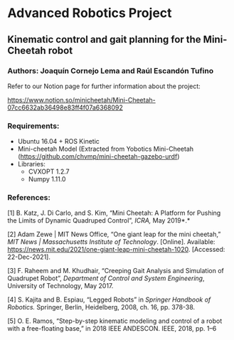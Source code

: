 # Advanced Robotics Project
## Kinematic control and gait planning for the Mini-Cheetah robot

### Authors: Joaquín Cornejo Lema and Raúl Escandón Tufino

Refer to our Notion page for further information about the project: 

https://www.notion.so/minicheetah/Mini-Cheetah-07cc6632ab36498e83ff4f07a6368092

### Requirements:
* Ubuntu 16.04 + ROS Kinetic 
* Mini-cheetah Model (Extracted from Yobotics Mini-Cheetah (https://github.com/chvmp/mini-cheetah-gazebo-urdf)
* Libraries:
    - CVXOPT 1.2.7 
    - Numpy 1.11.0

### References: 

[1] B. Katz, J. Di Carlo, and S. Kim, “Mini Cheetah: A Platform for Pushing the Limits of Dynamic Quadruped Control”, *ICRA,* May 2019*.* 

[2] Adam Zewe | MIT News Office, “One giant leap for the mini cheetah,” *MIT News | Massachusetts Institute of Technology*. [Online]. Available: https://news.mit.edu/2021/one-giant-leap-mini-cheetah-1020. [Accessed: 22-Dec-2021].

[3] F. Raheem and M. Khudhair, “Creeping Gait Analysis and Simulation of Quadrupet Robot”, *Department of Control and System Engineering*, University of Technology, May 2017. 

[4] S. Kajita and B. Espiau, “Legged Robots” in *Springer Handbook of Robotics.* Springer, Berlin, Heidelberg, 2008, ch. 16, pp. 378-38.

[5]  O. E. Ramos, “Step-by-step kinematic modeling and control of a robot with a free-floating base,” in 2018 IEEE ANDESCON. IEEE, 2018, pp. 1–6